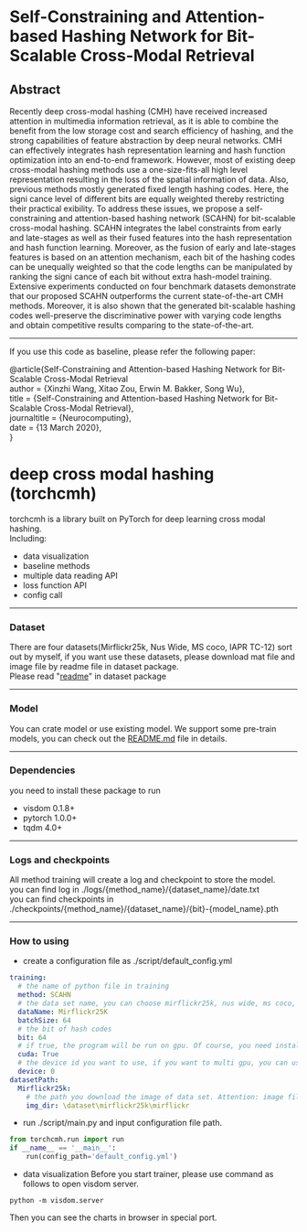 # Self-Constraining and Attention-based Hashing Network for Bit-Scalable Cross-Modal Retrieval

## Abstract

Recently deep cross-modal hashing (CMH) have received increased attention in multimedia information retrieval, as it is able to combine the benefit from the low storage cost and search efficiency of hashing, and the strong capabilities of feature abstraction by deep neural networks. CMH can effectively integrates hash representation learning and hash function optimization into an end-to-end framework. However, most of existing deep cross-modal hashing methods use a one-size-fits-all high level representation resulting in the loss of the spatial information of data. Also, previous methods mostly generated fixed length hashing codes. Here, the signi cance level of different bits are equally weighted thereby restricting their practical exibility. To address these issues, we propose a self-constraining and attention-based hashing network (SCAHN) for bit-scalable cross-modal hashing. SCAHN integrates the label constraints from early and late-stages as well as their fused features into the hash representation and hash function learning. Moreover, as the fusion of early and late-stages features is based on an attention mechanism, each bit of the hashing codes can be unequally weighted so that the code lengths can be manipulated by ranking the signi cance of each bit without extra hash-model training. Extensive experiments conducted on four benchmark datasets demonstrate that our proposed SCAHN outperforms the current state-of-the-art CMH methods. Moreover, it is also shown that the generated bit-scalable hashing codes well-preserve the discriminative power with varying code lengths and obtain competitive results comparing to the state-of-the-art.

------

If you use this code as baseline, please refer the following paper:

@article{Self-Constraining and Attention-based Hashing Network for Bit-Scalable Cross-Modal Retrieval  
author = {Xinzhi Wang, Xitao Zou, Erwin M. Bakker, Song Wu},  
title = {Self-Constraining and Attention-based Hashing Network for Bit-Scalable Cross-Modal Retrieval},  
journaltitle = {Neurocomputing},  
date = {13 March 2020},  
}


# deep cross modal hashing (torchcmh)

torchcmh is a library built on PyTorch for deep learning cross modal hashing.\
Including: 
- data visualization
- baseline methods
- multiple data reading API
- loss function API
- config call
----
### Dataset

There are four datasets(Mirflickr25k, Nus Wide, MS coco, IAPR TC-12) sort out by myself,
if you want use these datasets, please download mat file and image file by readme file in dataset package.\
Please read "[readme](https://github.com/WangGodder/deep-cross-modal-hashing/blob/master/torchcmh/dataset/README.md)" in dataset package

----
### Model
You can crate model or use existing model. 
We support some pre-train models, you can check out the [README.md](https://github.com/WangGodder/deep-cross-modal-hashing/blob/master/torchcmh/models/README.md) file in details.

---
### Dependencies 
you need to install these package to run
- visdom 0.1.8+
- pytorch 1.0.0+
- tqdm 4.0+
----
### Logs and checkpoints

All method training will create a log and checkpoint to store the model. \
you can find log in ./logs/\{method_name\}/\{dataset_name\}/date.txt \
you can find checkpoints in ./checkpoints/\{method_name\}/\{dataset_name\}/\{bit\}-\{model_name\}.pth

----
### How to using
- create a configuration file as ./script/default_config.yml
```yaml
training:
  # the name of python file in training
  method: SCAHN
  # the data set name, you can choose mirflickr25k, nus wide, ms coco, iapr tc-12
  dataName: Mirflickr25K
  batchSize: 64
  # the bit of hash codes
  bit: 64
  # if true, the program will be run on gpu. Of course, you need install 'cuda' and 'cudnn' better.
  cuda: True
  # the device id you want to use, if you want to multi gpu, you can use [id1, id2]
  device: 0
datasetPath:
  Mirflickr25k:
    # the path you download the image of data set. Attention: image files, not mat file.
    img_dir: \dataset\mirflickr25k\mirflickr

```
- run ./script/main.py and input configuration file path.
```python
from torchcmh.run import run
if __name__ == '__main__':
    run(config_path='default_config.yml')
```
- data visualization
Before you start trainer, please use command as follows to open visdom server.
```shell script
python -m visdom.server
```
Then you can see the charts in browser in special port.



